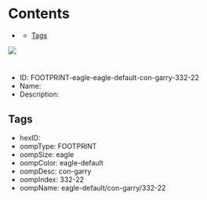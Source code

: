 



Contents
========

* [](#)
	* [Tags](#tags)
  
![][im]
# 

- ID: FOOTPRINT-eagle-eagle-default-con-garry-332-22
- Name: 
- Description: 

## Tags

- hexID: 
- oompType: FOOTPRINT
- oompSize: eagle
- oompColor: eagle-default
- oompDesc: con-garry
- oompIndex: 332-22
- oompName: eagle-default/con-garry/332-22



[im]: image.png
